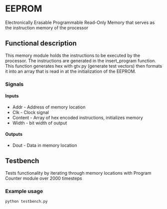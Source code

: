 # EEPROM

Electronically Erasable Programmable Read-Only Memory that serves as the instruction memory of the processor

## Functional description

This memory module holds the instructions to be executed by the processor.
The instructions are generated in the insert_program function.
This function generates hex with gtv.py (generate test vectors) then formats it
into an array that is read in at the initialization of the EEPROM.

### Signals

#### Inputs

* Addr - Address of memory location
* Clk - Clock signal
* Content - Array of hex encoded instructions, initializes memory
* Width - bit width of output

#### Outputs

* Dout - Data in memory location

## Testbench

Tests functionality by iterating through memory locations with Program Counter module over 2000 timesteps

### Example usage

    python testbench.py